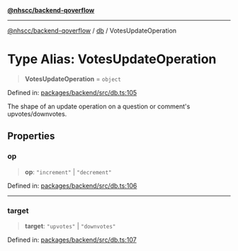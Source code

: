[**@nhscc/backend-qoverflow**](../../README.md)

***

[@nhscc/backend-qoverflow](../../README.md) / [db](../README.md) / VotesUpdateOperation

# Type Alias: VotesUpdateOperation

> **VotesUpdateOperation** = `object`

Defined in: [packages/backend/src/db.ts:105](https://github.com/nhscc/qoverflow.api.hscc.bdpa.org/blob/f5ce596891ef5639d9d2800df6d35c0e862108c3/packages/backend/src/db.ts#L105)

The shape of an update operation on a question or comment's
upvotes/downvotes.

## Properties

### op

> **op**: `"increment"` \| `"decrement"`

Defined in: [packages/backend/src/db.ts:106](https://github.com/nhscc/qoverflow.api.hscc.bdpa.org/blob/f5ce596891ef5639d9d2800df6d35c0e862108c3/packages/backend/src/db.ts#L106)

***

### target

> **target**: `"upvotes"` \| `"downvotes"`

Defined in: [packages/backend/src/db.ts:107](https://github.com/nhscc/qoverflow.api.hscc.bdpa.org/blob/f5ce596891ef5639d9d2800df6d35c0e862108c3/packages/backend/src/db.ts#L107)
